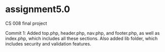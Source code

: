 # assignment5.0
CS 008 final project

Commit 1: Added top.php, header.php, nav.php, and footer.php, as well as index.php, which includes all these sections. Also added lib folder, which includes security and validation features.
